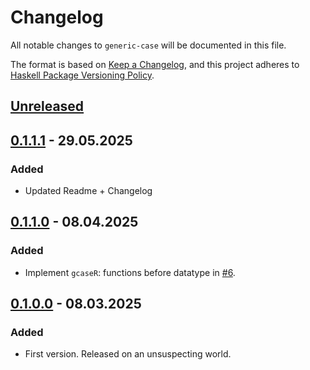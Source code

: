 # Changelog

All notable changes to `generic-case` will be documented in this file.

The format is based on [Keep a Changelog](https://keepachangelog.com/en/1.1.0/),
and this project adheres to [Haskell Package Versioning Policy](https://pvp.haskell.org).

## [Unreleased]

## [0.1.1.1] - 29.05.2025

### Added

- Updated Readme + Changelog

## [0.1.1.0] - 08.04.2025

### Added

- Implement `gcaseR`: functions before datatype in [#6](https://github.com/fpringle/generic-case/pull/6).

## [0.1.0.0] - 08.03.2025

### Added

- First version. Released on an unsuspecting world.

[unreleased]: https://github.com/fpringle/servant-routes/compare/v0.1.1.1...HEAD
[0.1.1.1]: https://github.com/fpringle/servant-routes/releases/tag/v0.1.1.1
[0.1.1.0]: https://github.com/fpringle/servant-routes/releases/tag/v0.1.1.0
[0.1.0.0]: https://github.com/fpringle/servant-routes/releases/tag/v0.1.0.0
